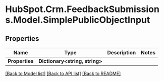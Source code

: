 # HubSpot.Crm.FeedbackSubmissions.Model.SimplePublicObjectInput

## Properties

Name | Type | Description | Notes
------------ | ------------- | ------------- | -------------
**Properties** | **Dictionary&lt;string, string&gt;** |  | 

[[Back to Model list]](../README.md#documentation-for-models) [[Back to API list]](../README.md#documentation-for-api-endpoints) [[Back to README]](../README.md)

